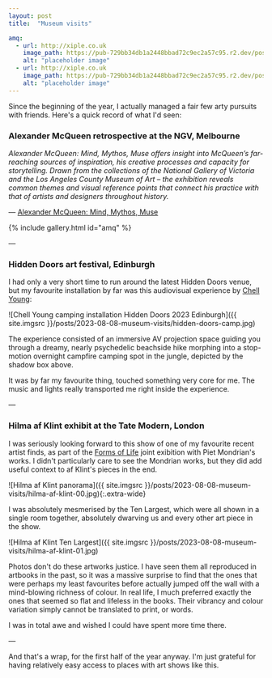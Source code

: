 ```yaml
---
layout: post
title:  "Museum visits"

amq:
  - url: http://xiple.co.uk
    image_path: https://pub-729bb34db1a2448bbad72c9ec2a57c95.r2.dev/posts/2023-08-08-museum-visits/alexander-mcqueen-00.jpg
    alt: "placeholder image"
  - url: http://xiple.co.uk
    image_path: https://pub-729bb34db1a2448bbad72c9ec2a57c95.r2.dev/posts/2023-08-08-museum-visits/alexander-mcqueen-01.jpg
    alt: "placeholder image"
---
```


Since the beginning of the year, I actually managed a fair few arty pursuits with friends. Here's a quick record of what I'd seen:

### Alexander McQueen retrospective at the NGV, Melbourne

_Alexander McQueen: Mind, Mythos, Muse offers insight into McQueen’s far-reaching sources of inspiration, his creative processes and capacity for storytelling. Drawn from the collections of the National Gallery of Victoria and the Los Angeles County Museum of Art – the exhibition reveals common themes and visual reference points that connect his practice with that of artists and designers throughout history._

&mdash; [Alexander McQueen: Mind, Mythos, Muse](https://www.ngv.vic.gov.au/alexander-mcqueen-macquarie/)

{% include gallery.html id="amq" %}

&mdash;

### Hidden Doors art festival, Edinburgh

I had only a very short time to run around the latest Hidden Doors venue, but my favourite installation by far was this audiovisual experience by [Chell Young](https://hiddendoorarts.org/event/chell-young-2/):

![Chell Young camping installation Hidden Doors 2023 Edinburgh]({{ site.imgsrc }}/posts/2023-08-08-museum-visits/hidden-doors-camp.jpg)

The experience consisted of an immersive AV projection space guiding you through a dreamy, nearly psychedelic beachside hike morphing into a stop-motion overnight campfire camping spot in the jungle, depicted by the shadow box above. 

It was by far my favourite thing, touched something very core for me. The music and lights really transported me right inside the experience.

&mdash;

### Hilma af Klint exhibit at the Tate Modern, London

I was seriously looking forward to this show of one of my favourite recent artist finds, as part of the [Forms of Life](https://www.tate.org.uk/whats-on/tate-modern/hilma-af-klint-piet-mondrian) joint exibition with Piet Mondrian's works. I didn't particularly care to see the Mondrian works, but they did add useful context to af Klint's pieces in the end.

![Hilma af Klint panorama]({{ site.imgsrc }}/posts/2023-08-08-museum-visits/hilma-af-klint-00.jpg){:.extra-wide}

I was absolutely mesmerised by the Ten Largest, which were all shown in a single room together, absolutely dwarving us and every other art piece in the show. 

![Hilma af Klint Ten Largest]({{ site.imgsrc }}/posts/2023-08-08-museum-visits/hilma-af-klint-01.jpg)

Photos don't do these artworks justice. I have seen them all reproduced in artbooks in the past, so it was a massive surprise to find that the ones that were perhaps my least favourites before actually jumped off the wall with a mind-blowing richness of colour. In real life, I much preferred exactly the ones that seemed so flat and lifeless in the books. Their vibrancy and colour variation simply cannot be translated to print, or words.

I was in total awe and wished I could have spent more time there.

&mdash;

And that's a wrap, for the first half of the year anyway. I'm just grateful for having relatively easy access to places with art shows like this.


